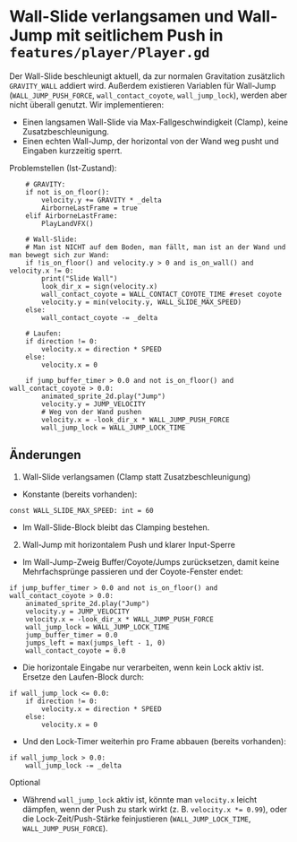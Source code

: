 # Wall-Slide verlangsamen und Wall-Jump mit seitlichem Push in `features/player/Player.gd`

Der Wall-Slide beschleunigt aktuell, da zur normalen Gravitation zusätzlich `GRAVITY_WALL` addiert wird. Außerdem existieren Variablen für Wall-Jump (`WALL_JUMP_PUSH_FORCE`, `wall_contact_coyote`, `wall_jump_lock`), werden aber nicht überall genutzt. Wir implementieren:

- Einen langsamen Wall-Slide via Max-Fallgeschwindigkeit (Clamp), keine Zusatzbeschleunigung.
- Einen echten Wall-Jump, der horizontal von der Wand weg pusht und Eingaben kurzzeitig sperrt.

Problemstellen (Ist-Zustand):

```95:101:/Users/flolle/Documents/Game Dev/fjord-n-fury/features/player/Player.gd
	# GRAVITY:
	if not is_on_floor():
		velocity.y += GRAVITY * _delta
		AirborneLastFrame = true
	elif AirborneLastFrame:
		PlayLandVFX()
```

```159:175:/Users/flolle/Documents/Game Dev/fjord-n-fury/features/player/Player.gd
	# Wall-Slide:
	# Man ist NICHT auf dem Boden, man fällt, man ist an der Wand und man bewegt sich zur Wand:
	if !is_on_floor() and velocity.y > 0 and is_on_wall() and velocity.x != 0:
		print("Slide Wall")
		look_dir_x = sign(velocity.x)
		wall_contact_coyote = WALL_CONTACT_COYOTE_TIME #reset coyote
		velocity.y = min(velocity.y, WALL_SLIDE_MAX_SPEED)
	else:
		wall_contact_coyote -= _delta
```

```133:137:/Users/flolle/Documents/Game Dev/fjord-n-fury/features/player/Player.gd
	# Laufen:
	if direction != 0:
		velocity.x = direction * SPEED
	else:
		velocity.x = 0
```

```139:147:/Users/flolle/Documents/Game Dev/fjord-n-fury/features/player/Player.gd
	if jump_buffer_timer > 0.0 and not is_on_floor() and wall_contact_coyote > 0.0:
		animated_sprite_2d.play("Jump")
		velocity.y = JUMP_VELOCITY
		# Weg von der Wand pushen
		velocity.x = -look_dir_x * WALL_JUMP_PUSH_FORCE
		wall_jump_lock = WALL_JUMP_LOCK_TIME
```

## Änderungen

1. Wall-Slide verlangsamen (Clamp statt Zusatzbeschleunigung)

- Konstante (bereits vorhanden):

```gdscript
const WALL_SLIDE_MAX_SPEED: int = 60
```

- Im Wall-Slide-Block bleibt das Clamping bestehen.

2. Wall-Jump mit horizontalem Push und klarer Input-Sperre

- Im Wall-Jump-Zweig Buffer/Coyote/Jumps zurücksetzen, damit keine Mehrfachsprünge passieren und der Coyote-Fenster endet:

```gdscript
if jump_buffer_timer > 0.0 and not is_on_floor() and wall_contact_coyote > 0.0:
	animated_sprite_2d.play("Jump")
	velocity.y = JUMP_VELOCITY
	velocity.x = -look_dir_x * WALL_JUMP_PUSH_FORCE
	wall_jump_lock = WALL_JUMP_LOCK_TIME
	jump_buffer_timer = 0.0
	jumps_left = max(jumps_left - 1, 0)
	wall_contact_coyote = 0.0
```

- Die horizontale Eingabe nur verarbeiten, wenn kein Lock aktiv ist. Ersetze den Laufen-Block durch:

```gdscript
if wall_jump_lock <= 0.0:
	if direction != 0:
		velocity.x = direction * SPEED
	else:
		velocity.x = 0
```

- Und den Lock-Timer weiterhin pro Frame abbauen (bereits vorhanden):

```gdscript
if wall_jump_lock > 0.0:
	wall_jump_lock -= _delta
```

Optional

- Während `wall_jump_lock` aktiv ist, könnte man `velocity.x` leicht dämpfen, wenn der Push zu stark wirkt (z. B. `velocity.x *= 0.99`), oder die Lock-Zeit/Push-Stärke feinjustieren (`WALL_JUMP_LOCK_TIME`, `WALL_JUMP_PUSH_FORCE`).

